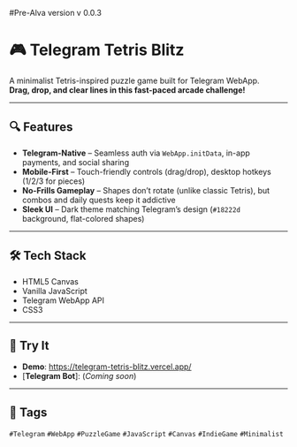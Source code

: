 #Pre-Alva version v 0.0.3

# 🎮 Telegram Tetris Blitz

A minimalist Tetris-inspired puzzle game built for Telegram WebApp.  
**Drag, drop, and clear lines in this fast-paced arcade challenge!**

---

## 🔍 Features

- **Telegram-Native** – Seamless auth via `WebApp.initData`, in-app payments, and social sharing  
- **Mobile-First** – Touch-friendly controls (drag/drop), desktop hotkeys (1/2/3 for pieces)  
- **No-Frills Gameplay** – Shapes don’t rotate (unlike classic Tetris), but combos and daily quests keep it addictive  
- **Sleek UI** – Dark theme matching Telegram’s design (`#18222d` background, flat-colored shapes)

---

## 🛠️ Tech Stack

- HTML5 Canvas  
- Vanilla JavaScript  
- Telegram WebApp API  
- CSS3

---

## 🚀 Try It

- **Demo**: https://telegram-tetris-blitz.vercel.app/
- [**Telegram Bot**]: (_Coming soon_)

---

## 📌 Tags

`#Telegram` `#WebApp` `#PuzzleGame` `#JavaScript` `#Canvas` `#IndieGame` `#Minimalist`
